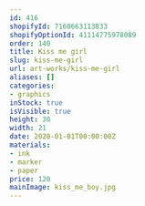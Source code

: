 ```yaml
---
id: 416
shopifyId: 7160663113833
shopifyOptionId: 41114775978089
order: 140
title: Kiss me girl
slug: kiss-me-girl
url: art-works/kiss-me-girl
aliases: []
categories:
- graphics
inStock: true
isVisible: true
height: 30
width: 21
date: 2020-01-01T00:00:00Z
materials:
- ink
- marker
- paper
price: 120
mainImage: kiss_me_boy.jpg
---
```

